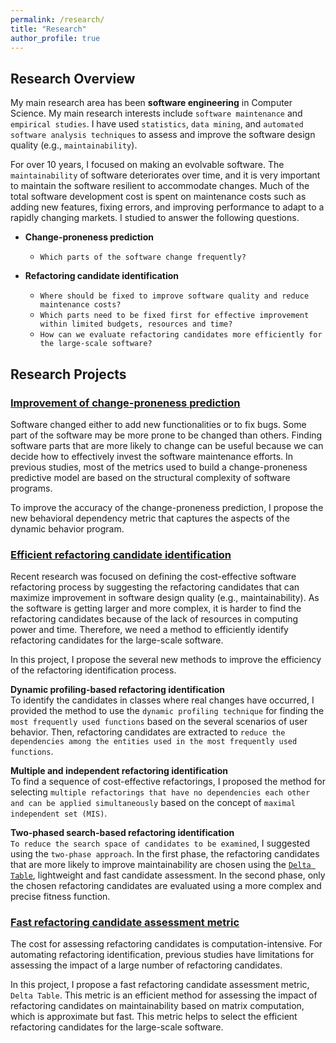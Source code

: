 ```yaml
---
permalink: /research/
title: "Research"
author_profile: true
---
```


## Research Overview

My main research area has been **software engineering** in Computer Science. My main research interests include ``software maintenance`` and ``empirical studies``. I have used ``statistics``, ``data mining``, and ``automated software analysis techniques`` to assess and improve the software design quality (e.g., ``maintainability``).

For over 10 years, I focused on making an evolvable software. The ``maintainability`` of software deteriorates over time, and it is very important to maintain the software resilient to accommodate changes. Much of the total software development cost is spent on maintenance costs such as adding new features, fixing errors, and improving performance to adapt to a rapidly changing markets. I studied to answer the following questions.

* **Change-proneness prediction**    
  * ``Which parts of the software change frequently?``  


* **Refactoring candidate identification**
  * ``Where should be fixed to improve software quality and reduce maintenance costs?``  
  * ``Which parts need to be fixed first for effective improvement within limited budgets, resources and time?``
  * ``How can we evaluate refactoring candidates more efficiently for the large-scale software?``


## Research Projects

### [Improvement of change-proneness prediction](/portfolio/research_project1/)

Software changed either to add new functionalities or to fix bugs. Some part of the software may be more prone to be changed than others. Finding software parts that are more likely to change can be useful because we can decide how to effectively invest the software maintenance efforts. In previous studies, most of the metrics used to build a change-proneness predictive model are based on the structural complexity of software programs.

To improve the accuracy of the change-proneness prediction, I propose the new behavioral dependency metric that captures the aspects of the dynamic behavior program.


### [Efficient refactoring candidate identification](/portfolio/research_project2/)

Recent research was focused on defining the cost-effective software refactoring process by suggesting the refactoring candidates that can maximize improvement in software design quality (e.g., maintainability). As the software is getting larger and more complex, it is harder to find the refactoring candidates because of the lack of resources in computing power and time. Therefore, we need a method to efficiently identify refactoring candidates for the large-scale software.

In this project, I propose the several new methods to improve the efficiency of the refactoring identification process.  

**Dynamic profiling-based refactoring identification**  
To identify the candidates in classes where real changes have occurred, I provided the method to use the ``dynamic profiling technique`` for finding the ``most frequently used functions`` based on the several scenarios of user behavior. Then, refactoring candidates are extracted to ``reduce the dependencies among the entities used in the most frequently used functions``.  

**Multiple and independent refactoring identification**  
To find a sequence of cost-effective refactorings, I proposed the method for selecting ``multiple refactorings that have no dependencies each other and can be applied simultaneously`` based on the concept of ``maximal independent set (MIS)``.  

**Two-phased search-based refactoring identification**  
``To reduce the search space of candidates to be examined``, I suggested using the ``two-phase approach``. In the first phase, the refactoring candidates that are more likely to improve maintainability are chosen using the [``Delta Table``](/portfolio/research_project3/), lightweight and fast candidate assessment. In the second phase, only the chosen refactoring candidates are evaluated using a more complex and precise fitness function.


### [Fast refactoring candidate assessment metric](/portfolio/research_project3/)

The cost for assessing refactoring candidates is computation-intensive. For automating refactoring identification, previous studies have limitations for assessing the impact of a large number of refactoring candidates.

In this project, I propose a fast refactoring candidate assessment metric, `Delta Table`. This metric is an efficient method for assessing the impact of refactoring candidates on maintainability based on matrix computation, which is approximate but fast. This metric helps to select the efficient refactoring candidates for the large-scale software.
